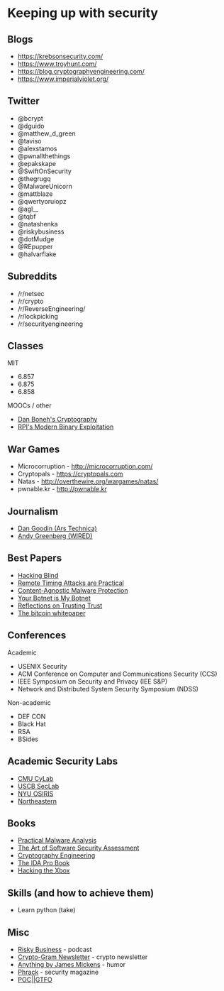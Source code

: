 # Keeping up with security

## Blogs

* https://krebsonsecurity.com/
* https://www.troyhunt.com/
* https://blog.cryptographyengineering.com/
* https://www.imperialviolet.org/

## Twitter

* @bcrypt
* @dguido
* @matthew_d_green
* @taviso
* @alexstamos
* @pwnallthethings
* @epakskape‏
* @SwiftOnSecurity
* @thegrugq
* @MalwareUnicorn
* @mattblaze
* @qwertyoruiopz
* @agl__
* @tqbf
* @natashenka
* @riskybusiness ‏
* @dotMudge ‏
* @REpupper
* @halvarflake

## Subreddits

* /r/netsec
* /r/crypto
* /r/ReverseEngineering/
* /r/lockpicking
* /r/securityengineering

## Classes

MIT

* 6.857
* 6.875
* 6.858

MOOCs / other

* [Dan Boneh's Cryptography](https://www.coursera.org/learn/crypto)
* [RPI's Modern Binary Exploitation](https://github.com/RPISEC/MBE)

## War Games

* Microcorruption - http://microcorruption.com/
* Cryptopals - https://cryptopals.com
* Natas - http://overthewire.org/wargames/natas/
* pwnable.kr - http://pwnable.kr

## Journalism

* [Dan Goodin (Ars Technica)](https://arstechnica.com/author/dan-goodin/)
* [Andy Greenberg (WIRED)](https://www.wired.com/author/andy-greenberg/)

## Best Papers

* [Hacking Blind](http://www.scs.stanford.edu/~sorbo/brop/bittau-brop.pdf)
* [Remote Timing Attacks are Practical](https://crypto.stanford.edu/~dabo/papers/ssl-timing.pdf)
* [Content-Agnostic Malware Protection](https://static.googleusercontent.com/media/research.google.com/en//pubs/archive/41137.pdf)
* [Your Botnet is My Botnet](https://seclab.cs.ucsb.edu/media/uploads/papers/torpig.pdf)
* [Reflections on Trusting Trust](http://vxer.org/lib/pdf/Reflections%20on%20Trusting%20Trust.pdf)
* [The bitcoin whitepaper](https://bitcoin.org/bitcoin.pdf)

## Conferences

Academic

* USENIX Security
* ACM Conference on Computer and Communications Security (CCS)
* IEEE Symposium on Security and Privacy (IEE S&P)
* Network and Distributed System Security Symposium (NDSS)

Non-academic

* DEF CON
* Black Hat
* RSA
* BSides

## Academic Security Labs

* [CMU CyLab](https://www.cylab.cmu.edu/)
* [USCB SecLab](https://seclab.cs.ucsb.edu/)
* [NYU OSIRIS](https://osiris.cyber.nyu.edu/)
* [Northeastern](https://www.ccis.northeastern.edu/research-area/security/)

## Books

* [Practical Malware Analysis](https://www.nostarch.com/malware)
* [The Art of Software Security Assessment](https://www.amazon.com/The-Software-Security-Assessment-Vulnerabilities/dp/0321444426/ref=cm_lmf_tit_2)
* [Cryptography Engineering](https://www.amazon.com/Cryptography-Engineering-Principles-Practical-Applications/dp/0470474246/ref=cm_lmf_img_4)
* [The IDA Pro Book](https://www.amazon.com/The-IDA-Pro-Book-Disassembler/dp/1593271786/ref=cm_lmf_img_12)
* [Hacking the Xbox](https://www.nostarch.com/xboxfree)

## Skills (and how to achieve them)

* Learn python (take)

## Misc

* [Risky Business](https://risky.biz/netcasts/risky-business/) - podcast
* [Crypto-Gram Newsletter](https://www.schneier.com/crypto-gram/) - crypto newsletter
* [Anything by James Mickens](https://mickens.seas.harvard.edu/wisdom-james-mickens) - humor
* [Phrack](http://www.phrack.org/) - security magazine
* [POC||GTFO](https://www.alchemistowl.org/pocorgtfo/)
